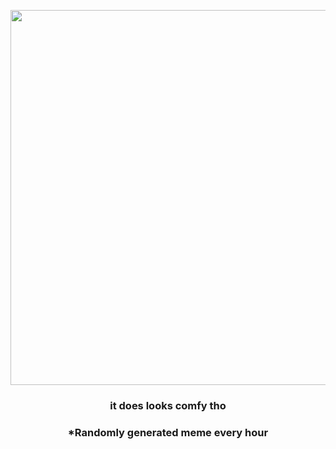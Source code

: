 <p align="center">
        <img src="https://i.redd.it/buf5shgm1kb91.jpg" width="600" height="600">
        </p>
        <h3 align="center">it does looks comfy tho</h3>
        <h3 align="center">*Randomly generated meme every hour</h3>
    